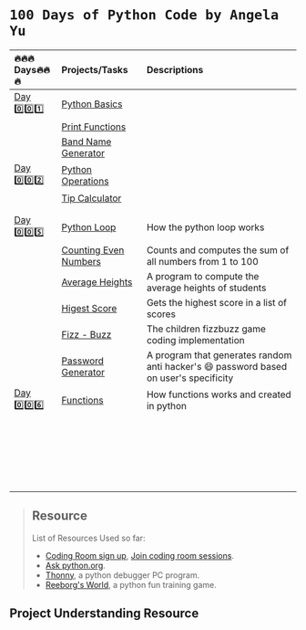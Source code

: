 # `100 Days of Python Code by Angela Yu`

|   :fire::fire::fire:Days:fire::fire::fire:            |       Projects/Tasks             |                    Descriptions                            |
| :---------------- | :------------------------------- | :--------------------------------------------------------- |
| [Day :zero::zero::one:](Day1of100)|[Python Basics](Day1of100/data_type.py)|                                        |
|        | [Print Functions](Day1of100/print.py)  |                                                            |
|       |[Band Name Generator](Day1of100/bandname_generator.py)|                                                                   |
| [Day :zero::zero::two:](Day2of100/) | [Python Operations](Day2of100/operations.py) |                                              |
|       | [Tip Calculator](Day2of100/tip_calculator.py) |                                                           |
||||
||||
| [Day :zero::zero::five:](Day5of100/)  |  [Python Loop](Day5of100/loops.py)  |   How the python loop works   |
|   | [Counting Even Numbers](Day5of100/count_evens.py)  |  Counts and computes the sum of all numbers from 1 to 100   |
|       | [Average Heights](Day5of100/avrg_heights.py)  |  A program to compute the average heights of students |
|       |   [Higest Score](Day5of100/highest_score.py)  |  Gets the highest score in a list of scores|
|       |   [Fizz - Buzz](Day5of100/fizzbuzz.py)| The children fizzbuzz game coding implementation  |
|       | [Password Generator](Day5of100/py_password_generator.py)  | A program that generates random anti hacker's :smile: password based on user's specificity|
| [Day :zero::zero::six:](Day6of100/)  |  [Functions](Day6of100/functions.py)   |  How functions works and created in python  |
||||
||||
||||
||||
||||
||||
||||
||||
||||
||||
||||
||||
||||
||||
||||
||||
||||
||||
||||
||||
||||
||||


> ## Resource
> List of Resources Used so far:  
> - [Coding Room sign up](https://app.codingrooms.com/), [Join coding room sessions](https://app.codingrooms.com/management/courses/join-by-code/4J6slZE6).  
> - [Ask python.org](https://www.askpython.com/).  
> - [Thonny](https://thonny.org/), a python debugger PC program. 
> - [Reeborg's World](https://reeborg.ca/reeborg.html?lang=en&mode=python&menu=worlds%2Fmenus%2Freeborg_intro_en.json&name=Alone&url=worlds%2Ftutorial_en%2Falone.json
), a python fun training game.  



## Project Understanding Resource

